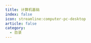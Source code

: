 ```yaml
---
title: 计算机基础
index: false
icon: streamline:computer-pc-desktop
article: false
category:
  - 目录
---
```




<Catalog />